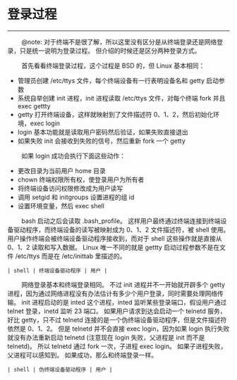 # 登录过程
***

&emsp;&emsp;
@note: 对于终端不是很了解，所以这里没有区分是从终端登录还是网络登录，只是统一说明为登录过程。
但介绍的时候还是区分两种登录方式。

&emsp;&emsp;
首先看看终端登录过程，这个过程是 BSD 的，但 Linux 基本相同：

+ 管理员创建 /etc/ttys 文件，每个终端设备有一行表明设备名和 getty 启动参数
+ 系统自举创建 init 进程，init 进程读取 /etc/ttys 文件，对每个终端 fork 并且 exec gettty
+ getty 打开终端设备，这样就映射到了文件描述符 0、1、2，然后初始化环境，exec login
+ login 基本功能就是读取用户密码然后验证，如果失败直接退出
+ 如果失败 init 会接收到失败的信号，然后重新 fork 一个 getty

&emsp;&emsp;
如果 login 成功会执行下面这些动作：

+ 更改目录为当前用户 home 目录
+ chown 终端权限所有权，使登录用户为所有者
+ 将终端设备访问权限修改成为用户读写
+ 调用 setgid 和 initgroups 设置进程的组 id
+ 设置环境变量，然后 exec shell

&emsp;&emsp;
bash 启动之后会读取 .bash_profile。
这样用户最终通过终端连接到终端设备驱动程序，而终端设备的读写被映射成为 0、1、2 文件描述符，被 shell 使用。
用户操作终端会被终端设备驱动程序接收到，而对于 shell 这些操作就是直接从 0、1、2 读取和写入数据。
Linux 唯一不同的就是 gettty 启动过程参数不是在文件 /etc/ttys 而是在 /etc/inittab 里描述的。

    | shell | 终端设备驱动程序 | 用户 |

&emsp;&emsp;
网络登录基本和终端登录相同。
不过 init 进程并不一开始就开辟多个 getty 进程，因为通过网络进程没有办法估计有多少个用户登录，同时需要处理网络传输。
init 进程启动的是 inted 这个进程，inted 监听某些登录端口，假设用户通过 telnet 登录，inetd 监听 23 端口。
如果用户请求到达会启动一个 telnetd 服务，好比 getty，只不过 telnetd 连接的是一个伪终端设备驱动程序，但是文件描述符依然是 0、1、2。
但是 telnetd 并不会直接 exec login，因为如果 login 执行失败就没有办法重新启动 telnetd (注意现在 login 失败，父进程是 init 而不是 telnetd)。
所以 telnetd 通过 fork 一次，子进程 exec login。
如果子进程失败，父进程可以感知到。
如果成功，那么和终端登录一样。

    | shell | 伪终端设备驱动程序 | 用户 |

